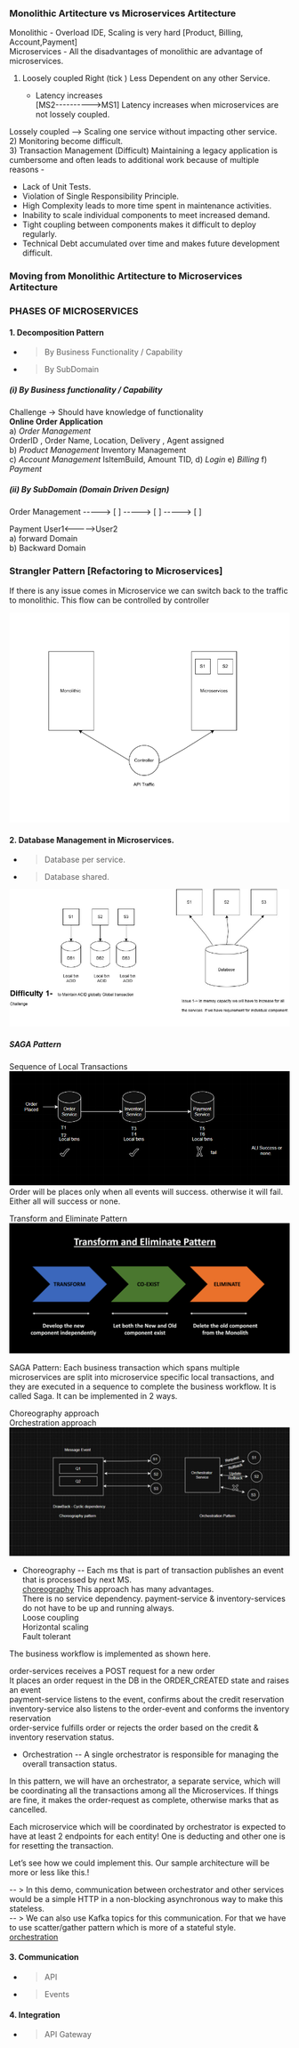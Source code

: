 ###  Monolithic Artitecture vs Microservices Artitecture 
Monolithic  - Overload IDE, Scaling is very hard [Product, Billing, Account,Payment]       
Microservices - All the disadvantages of monolithic are advantage of microservices. 


1) Loosely coupled Right (tick ) Less Dependent on any other Service. 

   -  Latency increases   
[MS2---------->MS1] Latency increases when microservices are not lossely coupled.      

Lossely coupled --> Scaling one service without impacting other service.    
2) Monitoring become difficult.    
3) Transaction Management   (Difficult)
Maintaining a legacy application is cumbersome and often leads to additional work because of multiple reasons -

- Lack of Unit Tests.      
- Violation of Single Responsibility Principle.       
- High Complexity leads to more time spent in maintenance activities.       
- Inability to scale individual components to meet increased demand.     
- Tight coupling between components makes it difficult to deploy regularly.     
- Technical Debt accumulated over time and makes future development difficult.    

### Moving from Monolithic Artitecture to Microservices Artitecture

### PHASES OF MICROSERVICES 
#### 1. Decomposition Pattern   
- > By Business Functionality / Capability 
- > By SubDomain 
  
##### (i) By Business functionality / Capability 
Challenge ->   Should have knowledge of functionality    
**Online Order Application**      
a) _Order Management_      
OrderID , Order Name, Location, Delivery , Agent assigned       
b) _Product Management_  Inventory Management        
c) _Account Management_  IsItemBuild, Amount TID, 
d) _Login_ 
e) _Billing_ 
f) _Payment_ 
##### (ii) By SubDomain (Domain Driven Design)            
Order Management                     -----> [     ]
                                     -----> [     ] 
                                     -----> [     ] 


Payment User1<----->User2    
a) forward Domain   
b) Backward Domain      

### Strangler Pattern [Refactoring to Microservices] 
If there is any issue comes in Microservice we can switch back to the traffic to monolithic. This flow can be controlled by controller

![L03.png](L03StranglerPattern-.png)

#### 2. Database Management in Microservices.
- > Database per service.       
- > Database shared.       
  
![Database Management in MS](L03DatabaseManagementINMS.jpg)

##### SAGA Pattern 
Sequence of Local Transactions 
![Saga Pattern](L03SAgaPattern.png)
Order will be places only when all events will success. otherwise it will fail. Either all will success or none.

Transform and Eliminate Pattern
![Tranform&Eliminate](L03Tranfrom&EliminatePattern.png)

SAGA Pattern: 
Each business transaction which spans multiple microservices are split into microservice specific local transactions, and they are executed in a sequence to complete the business workflow. It is called Saga. It can be implemented in 2 ways.

Choreography approach                     
Orchestration approach                   
![Choreography&Orchestration](ChoreoGraphy&OrchestratorPattern.png)
- Choreography -- Each ms that is part of transaction publishes an event that is processed by next MS.  
[choreography](choreography.png)
This approach has many advantages.    
There is no service dependency. payment-service & inventory-services do not have to be up and running always.               
Loose coupling              
Horizontal scaling         
Fault tolerant         

The business workflow is implemented as shown here.

order-services receives a POST request for a new order                
It places an order request in the DB in the ORDER_CREATED state and raises an event                
payment-service listens to the event, confirms about the credit reservation              
inventory-service also listens to the order-event and conforms the inventory reservation            
order-service fulfills order or rejects the order based on the credit & inventory reservation status.           

- Orchestration -- A single orchestrator is responsible for managing the overall transaction status.

In this pattern, we will have an orchestrator, a separate service, which will be coordinating all the transactions among all the Microservices. If things are fine, it makes the order-request as complete, otherwise marks that as cancelled.

Each microservice which will be coordinated by orchestrator is expected to have at least 2 endpoints for each entity! One is deducting and other one is for resetting the transaction.

Let’s see how we could implement this. Our sample architecture will be more or less like this.!

-- > In this demo, communication between orchestrator and other services would be a simple HTTP in a non-blocking asynchronous way to make this stateless.               
-- > We can also use Kafka topics for this communication. For that we have to use scatter/gather pattern which is more of a stateful style.                   
[orchestration](Orchestration.png) 
#### 3. Communication 
- > API 
- > Events 

#### 4. Integration 
- > API Gateway 
